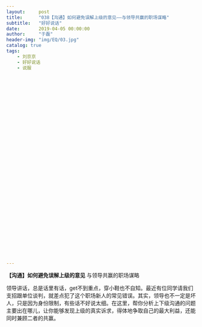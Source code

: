 ```yaml
---
layout:     post
title:      "038【沟通】如何避免误解上级的意见——与领导共赢的职场谋略"
subtitle:   "好好说话"
date:       2019-04-05 00:00:00
author:     "于磊"
header-img: "img/EQ/03.jpg"
catalog: true
tags:
    - 刘京京
    - 好好说话
    - 说服




































---
```


 **【沟通】如何避免误解上级的意见**
 与领导共赢的职场谋略

 领导讲话，总是话里有话，get不到重点，穿小鞋也不自知。最近有位同学请我们支招跟单位谈判，就差点犯了这个职场新人的常见错误。其实，领导也不一定是坏人，只是因为身份限制，有些话不好说太细。在这里，帮你分析上下级沟通的问题主要出在哪儿，让你能够发现上级的真实诉求，得体地争取自己的最大利益，还能同时兼顾二者的共赢。